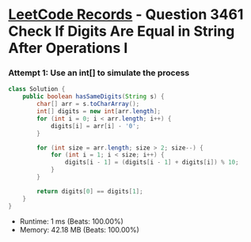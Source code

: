 # [LeetCode Records](../../README.md) - Question 3461 Check If Digits Are Equal in String After Operations I

### Attempt 1: Use an int[] to simulate the process
```java
class Solution {
    public boolean hasSameDigits(String s) {
        char[] arr = s.toCharArray();
        int[] digits = new int[arr.length];
        for (int i = 0; i < arr.length; i++) {
            digits[i] = arr[i] - '0';
        }

        for (int size = arr.length; size > 2; size--) {
            for (int i = 1; i < size; i++) {
                digits[i - 1] = (digits[i - 1] + digits[i]) % 10;
            }
        }

        return digits[0] == digits[1];
    }
}
```
- Runtime: 1 ms (Beats: 100.00%)
- Memory: 42.18 MB (Beats: 100.00%)

<br>
